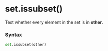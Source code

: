 # set.issubset()

Test whether every element in the set is in **other**.

### Syntax

```python
set.issubset(other)
```
